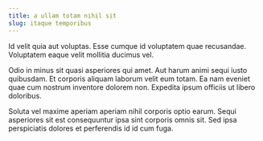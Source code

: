 ```yaml
---
title: a ullam totam nihil sit
slug: itaque temporibus
---
```


Id velit quia aut voluptas. Esse cumque id voluptatem quae recusandae. Voluptatem eaque velit mollitia ducimus vel.

Odio in minus sit quasi asperiores qui amet. Aut harum animi sequi iusto quibusdam. Et corporis aliquam laborum velit eum totam. Ea nam eveniet quae cum nostrum inventore dolorem non. Expedita ipsum officiis ut libero doloribus.

Soluta vel maxime aperiam aperiam nihil corporis optio earum. Sequi asperiores sit est consequuntur ipsa sint corporis omnis sit. Sed ipsa perspiciatis dolores et perferendis id id cum fuga.
